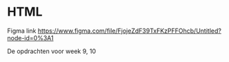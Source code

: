 # HTML

Figma link
https://www.figma.com/file/FjojeZdF39TxFKzPFFOhcb/Untitled?node-id=0%3A1

De opdrachten voor week 9, 10